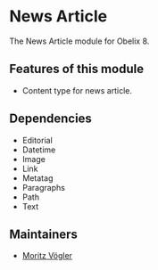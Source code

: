 News Article
=========

The News Article module for Obelix 8.

Features of this module
-----------

* Content type for news article.  

Dependencies
------------

* Editorial
* Datetime
* Image
* Link
* Metatag
* Paragraphs
* Path
* Text
  
Maintainers
-----------

* [Moritz Vögler](mailto:mvoegler@artus.com)
